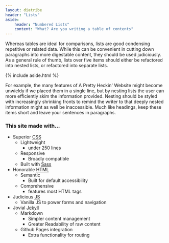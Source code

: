 ```yaml
---
layout: diatribe
header: "Lists"
aside:
    header: "Numbered Lists"
    content: "What? Are you writing a table of contents"
---
```


<div>
    <p>
        Whereas tables are ideal for comparisons, lists are good condensing repetitive or related data. While
        this
        can be convenient in cutting down paragraphs into more digestable content, they should be used
        judiciously. As a general rule of thumb, lists over five items should either be refactored into nested
        lists, or refactored into separate lists.
    </p>
    {% include aside.html %}
</div>

For example, the many features of A Pretty Heckin' Website might become unwieldy if we placed them in a
single line, but by nesting lists the user can more efficiently skim the information provided. Nesting
should be styled with increasingly shrinking fronts to remind the writer to that deeply nested information
might as well be inaccessible. Much like headings, keep these items short and leave your sentences in
paragraphs.

### This site made with...

* Superior <abbr title="Cascading Style Sheets">CSS</abbr>
    * Lightweight
        * under 250 lines
    * Responsive
        * Broadly compatible 
    * Built with [Sass](https://sass-lang.com/)
* Honorable <abbr title="HyperText Markup Language">HTML</abbr>
    * Semantic
        * Built for default accessibility
    * Comprehensive
        * features most <abbr>HTML</abbr> tags
* Judicious <abbr title="Javascript">JS</abbr>
    * Vanilla JS to power forms and navigation
* Jovial [Jekyll](https://jekyllrb.com)
    * Markdown
        * Simpler content management
        * Greater Readability of raw content
    * Github Pages integration
        * Extra functionality for routing
